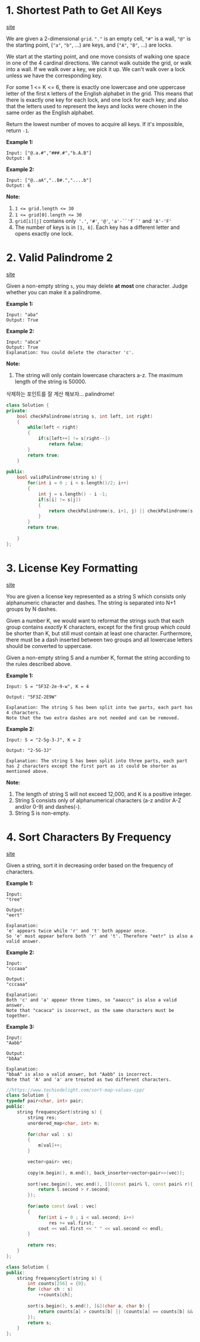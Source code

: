 #  1. Shortest Path to Get All Keys

[site](https://leetcode.com/problems/shortest-path-to-get-all-keys/)

We are given a 2-dimensional `grid`. `"."` is an empty cell, `"#"` is a wall, `"@"` is the starting point, (`"a"`, `"b"`, ...) are keys, and (`"A"`, `"B"`, ...) are locks.

We start at the starting point, and one move consists of walking one space in one of the 4 cardinal directions. We cannot walk outside the grid, or walk into a wall. If we walk over a key, we pick it up. We can't walk over a lock unless we have the corresponding key.

For some 1 <= K <= 6, there is exactly one lowercase and one uppercase letter of the first `K` letters of the English alphabet in the grid. This means that there is exactly one key for each lock, and one lock for each key; and also that the letters used to represent the keys and locks were chosen in the same order as the English alphabet.

Return the lowest number of moves to acquire all keys. If it's impossible, return `-1`.

 

**Example 1:**

```
Input: ["@.a.#","###.#","b.A.B"]
Output: 8
```

**Example 2:**

```
Input: ["@..aA","..B#.","....b"]
Output: 6
```

 

**Note:**

1. `1 <= grid.length <= 30`
2. `1 <= grid[0].length <= 30`
3. `grid[i][j]` contains only` '.'`, `'#'`, `'@'`, `'a'-``'f``'` and `'A'-'F'`
4. The number of keys is in `[1, 6]`. Each key has a different letter and opens exactly one lock.



# 2. Valid Palindrome 2

[site](https://leetcode.com/problems/valid-palindrome-ii/)

Given a non-empty string `s`, you may delete **at most** one character. Judge whether you can make it a palindrome.

**Example 1:**

```
Input: "aba"
Output: True
```



**Example 2:**

```
Input: "abca"
Output: True
Explanation: You could delete the character 'c'.
```



**Note:**

1. The string will only contain lowercase characters a-z. The maximum length of the string is 50000.



삭제하는 포인트를 잘 계산 해보자... palindrome!

```c++
class Solution {
private:
    bool checkPalindrome(string s, int left, int right)
    {
        while(left < right)
        {
            if(s[left++] != s[right--])
                return false;
        }
        return true;        
    }
    
public:
    bool validPalindrome(string s) {
        for(int i = 0 ; i < s.length()/2; i++)
        {
            int j = s.length() - i -1;
            if(s[i] != s[j])
            {
                return checkPalindrome(s, i+1, j) || checkPalindrome(s, i, j-1);
            }
        }
        return true;
        
    }
};
```



# 3. License Key Formatting

[site](https://leetcode.com/problems/license-key-formatting/)

You are given a license key represented as a string S which consists only alphanumeric character and dashes. The string is separated into N+1 groups by N dashes.

Given a number K, we would want to reformat the strings such that each group contains *exactly* K characters, except for the first group which could be shorter than K, but still must contain at least one character. Furthermore, there must be a dash inserted between two groups and all lowercase letters should be converted to uppercase.

Given a non-empty string S and a number K, format the string according to the rules described above.

**Example 1:**

```
Input: S = "5F3Z-2e-9-w", K = 4

Output: "5F3Z-2E9W"

Explanation: The string S has been split into two parts, each part has 4 characters.
Note that the two extra dashes are not needed and can be removed.
```



**Example 2:**

```
Input: S = "2-5g-3-J", K = 2

Output: "2-5G-3J"

Explanation: The string S has been split into three parts, each part has 2 characters except the first part as it could be shorter as mentioned above.
```



**Note:**

1. The length of string S will not exceed 12,000, and K is a positive integer.
2. String S consists only of alphanumerical characters (a-z and/or A-Z and/or 0-9) and dashes(-).
3. String S is non-empty.



# 4. Sort Characters By Frequency

[site](https://leetcode.com/problems/sort-characters-by-frequency/)

Given a string, sort it in decreasing order based on the frequency of characters.

**Example 1:**

```
Input:
"tree"

Output:
"eert"

Explanation:
'e' appears twice while 'r' and 't' both appear once.
So 'e' must appear before both 'r' and 't'. Therefore "eetr" is also a valid answer.
```



**Example 2:**

```
Input:
"cccaaa"

Output:
"cccaaa"

Explanation:
Both 'c' and 'a' appear three times, so "aaaccc" is also a valid answer.
Note that "cacaca" is incorrect, as the same characters must be together.
```



**Example 3:**

```
Input:
"Aabb"

Output:
"bbAa"

Explanation:
"bbaA" is also a valid answer, but "Aabb" is incorrect.
Note that 'A' and 'a' are treated as two different characters.
```

``` C++
//https://www.techiedelight.com/sort-map-values-cpp/
class Solution {
typedef pair<char, int> pair;
public:
    string frequencySort(string s) {
        string res;
        unordered_map<char, int> m;
        
        for(char val : s)
        {
            m[val]++;
        }

        vector<pair> vec;
        
        copy(m.begin(), m.end(), back_inserter<vector<pair>>(vec));
             
        sort(vec.begin(), vec.end(), [](const pair& l, const pair& r){
            return l.second > r.second;
        });
             
        for(auto const &val : vec)
        {
            for(int i = 0 ; i < val.second; i++)
                res += val.first;
            cout << val.first << " " << val.second << endl; 
        }
        
        return res;
    }
};

```

``` C++
class Solution {
public:
    string frequencySort(string s) {
        int counts[256] = {0};
        for (char ch : s)
            ++counts[ch];
        
        sort(s.begin(), s.end(), [&](char a, char b) { 
            return counts[a] > counts[b] || (counts[a] == counts[b] && a < b); 
        });
        return s;
    }
};
```



